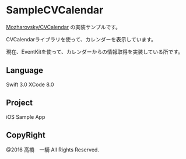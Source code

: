 # SampleCVCalendar

[Mozharovsky/CVCalendar](https://github.com/Mozharovsky/CVCalendar) の実装サンプルです。

CVCalendarライブラリを使って、カレンダーを表示しています。

現在、EventKitを使って、カレンダーからの情報取得を実装している所です。

## Language

Swift 3.0
XCode 8.0

## Project

iOS Sample App

## CopyRight

@2016 高橋　一騎 All Rights Reserved.